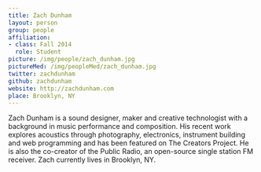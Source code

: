 ```yaml
---
title: Zach Dunham
layout: person
group: people
affiliation:
- class: Fall 2014
  role: Student
picture: /img/people/zach_dunham.jpg
pictureMed: /img/peopleMed/zach_dunham.jpg
twitter: zachdunham
github: zachdunham
website: http://zachdunham.com
place: Brooklyn, NY
---
```

Zach Dunham is a sound designer, maker and creative technologist with a background in music performance and composition. His recent work explores acoustics through photography, electronics, instrument building and web programming and has been featured on The Creators Project. He is also the co-creator of the Public Radio, an open-source single station FM receiver. Zach currently lives in Brooklyn, NY.